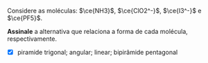 Considere as moléculas: $\ce{NH3}$, $\ce{ClO2^-}$, $\ce{I3^-}$ e $\ce{PF5}$.

**Assinale** a alternativa que relaciona a forma de cada molécula, respectivamente.

- [x] piramide trigonal; angular; linear; bipirâmide pentagonal

